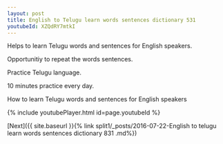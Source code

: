 ```yaml
---
layout: post
title: English to Telugu learn words sentences dictionary 531 
youtubeId: XZQdRY7mtkI
---
```

 
 
Helps to learn Telugu words and sentences for English speakers.

Opportunitiy to repeat the words sentences. 

Practice Telugu language. 
 
10 minutes practice every day. 
 
How to learn Telugu words and sentences for English speakers 
 
{% include youtubePlayer.html id=page.youtubeId %}
 
 
[Next]({{ site.baseurl }}{% link  split1/_posts/2016-07-22-English to telugu learn words sentences dictionary 831 .md%})
 

